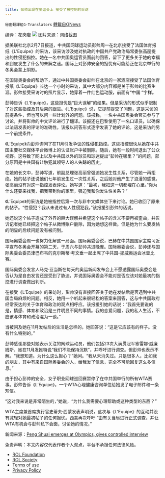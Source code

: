 ```yaml
---
title: 彭帅出现在奥运会上 接受了被控制的采访
---
```

`秘密翻譯組G-Translators` [轉載自GNews](https://gnews.org/zh-hans/1974189/)

编译：花岗岩
![](https://assets.gnews.org/wp-content/uploads/2022/02/1-117.jpg)
图片来源：网络截图

据美联社北京2月7日报道，中共国网球运动员彭帅周一在北京接受了法国体育报纸《L’Equipe》的采访，该采访涉及她对执政的中国共产党政治局常委张高丽提出的性侵犯指控。她在一名中共国奥运官员面前的回答，留下了更多关于她的幸福和到底发生了什么的未解之谜。国际上对彭帅安全的担忧有可能给正在北京举行的冬奥会蒙上阴影。

在国际奥委会的帮助下，通过中共国奥委会彭帅在北京的一家酒店接受了法国体育报纸《L’Equipe》长达一个小时的采访，其中大部分内容都是关于彭帅的比赛生涯。彭帅接受采访时的照片显示，她穿着一件红色运动服，前面有“中国 ”字样。

彭帅告诉《L’Equipe》，这些担忧是“巨大误解”的结果。但是采访的形式似乎限制了对这些指控及其后果的跟进。《L’Equipe》说，它提前提交了问题，这是采访的前提条件，但也可以问一些计划外的问题。该报称，一名中共国奥委会官员参与了讨论，并将彭帅的中文评论进行了翻译。该报还在巴黎使用了一名口译员，以确保以法语发表的评论的准确性。该报以问答形式逐字发表了她的评论，这是采访的另一个前提条件。

《L’Equipe》向彭帅询问了在11月引发争议的性侵犯指控。这些指控很快从她在中共国主要社交媒体平台微博上的认证账户中被删除。随后，她有一段时间退出了公众视野。这导致了网上以及中共国以外的球员和球迷提出“彭帅在哪里？”的问题，部分原因是中共国有让触犯其领导人的人失踪的历史。

在她的长文中，彭帅写道，前副总理张高丽曾强迫她发生性关系，尽管她一再拒绝。她的帖子还说他们七年前发生过一次性关系，之后她对他产生了浪漫的感觉。张高丽没有对这一指控发表评论。她写道：“最初，我把这一切都埋在心里。”你为什么还要来找我，把我带到你的家里，强迫我和你发生性关系？“

《L’Equipe》的采访是她被指控后第一次与非中文媒体坐下来讨论。她已收回了原来的帖子。“性侵犯？我从未说过有人性侵犯我，”该报援引彭帅的话说。

她还说这个帖子造成了外界的巨大误解并希望这个帖子的含义不要再被歪曲，并告诉记者她已经把这个帖子从微博账户删除，因为她想这样做。但是她为什么要发帖的明显的后续问题没有被问到。

国际奥委会周一也努力化解这一局面。国际奥委会说，巴赫在中共国国家主席习近平宣布冬奥会开幕的第二天，于周六与彭帅共进晚餐。国际奥委会说，彭帅还与国际奥委会委员津巴布韦的克尔斯蒂·考文垂一起出席了中共国-挪威奥运会冰壶比赛。

国际奥委会发言人马克·亚当斯在每天的奥运新闻发布会上不愿透露国际奥委会是否认为是自由发言还是受到了胁迫，并说国际奥委会不能对是否应该对她最初的指控进行调查做出判断。

在接受《L’Equipe》的采访时，彭帅没有直接回答关于她在发帖后是否遇到中共国当局麻烦的问题。相反，她用一个听起来很轻松的答案来回答，这与中共国政府经常表达的关于体育和政治的观点相呼应。该报援引她的话说：“我首先要说的是，情感、体育和政治是三件明显不同的事情。我的恋爱问题，我的私人生活，不应该与体育和政治混为一谈。”

当被问及她在11月发帖后的生活是怎样的，她回答说：“这是它应该有的样子。没有什么特别的。”

彭帅感谢那些对她表示关注的网球运动员，他们包括23次大满贯冠军塞雷娜·威廉姆斯，她在11月发推特说“我们不能保持沉默”，并呼吁进行调查。但彭帅也表示不解。“我想知道。为什么这么担心？”她问。“我从未消失过。只是很多人，比如我的朋友，其中有来自国际奥委会的人，给我发了信息，完全不可能回复这么多信息。”

由于担心彭帅的安全，女子职业网球巡回赛暂停了在中共国举行的所有WTA赛事。彭帅告诉《L’Equipe》，一个WTA心理健康咨询单位给她发了电子邮件和一条短信。

“这对我来说是非常陌生的，”她说，“为什么我需要心理帮助或这种类型的东西？”

WTA主席兼首席执行官史蒂夫·西蒙发表声明说，这次与《L’Equipe》的互动并没有减轻对她最初帖子的任何担忧。西蒙再次呼吁 “由有关当局进行正式调查，并让WTA有机会与彭帅私下会面，讨论她的情况。”

新闻来源：[Peng Shuai emerges at Olympics, gives controlled interview](https://apnews.com/article/peng-shuai-controlled-interview-olympics-36722c749b176f228a1db8f39678cc2f)

 

免责声明：本文内容仅代表作者个人观点，平台不承担任何法律风险。

- [ROL Foundation](https://rolfoundation.org/)
- [ROL Society](https://rolsociety.org/)
- [Terms of use](https://gnews.org/terms-of-use-3/)
- [Privacy Policy](https://gnews.org/privacy-policy/)
